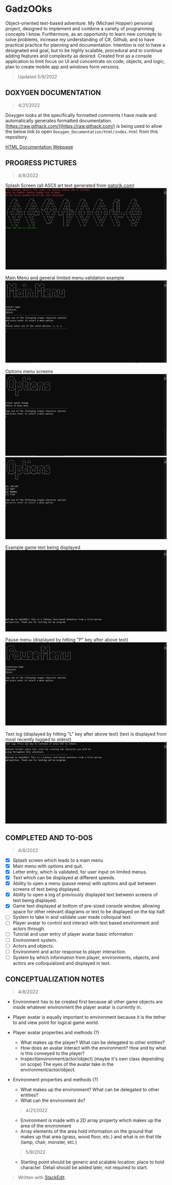 

# GadzOOks
Object-oriented text-based adventure. My (Michael Hopper) personal project, designed to implement and combine a variety of programming concepts I know. Furthermore, as an opportunity to learn new concepts to solve problems, increase my understanding of C#, Github, and to have practical practice for planning and documentation. Intention is not to have a designated end goal, but to be highly scalable, procedural and to continue adding features and complexity as desired. Created first as a console application to limit focus on UI and concentrate on code, objects, and logic; plan to create mobile app and windows form versions.

> Updated 5/9/2022

## DOXYGEN DOCUMENTATION

>4/21/2022

Doxygen looks at the specifically formatted comments I have made and automatically generates formatted documentation.
[https://raw.githack.com/](https://raw.githack.com/)  is being used to allow the below link to open `Doxygen_Documentation/html/index.html` from this repository.

[HTML Documentation Webpage](https://raw.githack.com/mgh-GadzOOks/GadzOOks_CS_Console/master/Doxygen_Documentation/html/index.html)

## PROGRESS PICTURES

>4/8/2022

Splash Screen (all ASCII art text generated from [patorjk.com](https://patorjk.com/software/taag/#p=display&f=Big&t=))
![Splash Screen](/Images/SplashScreen.png)

Main Menu and general limited menu validation example
![Main Menu](/Images/MainMenu.png)

Options menu screens
![Main Options Menu](/Images/MainOptionsMenu.png)
![Text Speed Options Menu](/Images/TextSpeedOptionsMenu.png)

Example game text being displayed
![Game Text](/Images/GameText.png)

Pause menu (displayed by hitting "P" key after above text)
![Pause Menu](/Images/PauseMenu.png)

Text log (displayed by hitting "L" key after above text)
(text is displayed from most recently logged to oldest)
![Text Log](/Images/TextLog.png)

## COMPLETED AND TO-DOS
> 4/8/2022
 - [X] Splash screen which leads to a main menu
 - [X] Main menu with options and quit.
 - [X] Letter entry, which is validated, for user input on limited menus.
 - [X] Text which can be displayed at different speeds.
 - [X] Ability to open a menu (pause menu) with options and quit between screens of text being displayed.
 - [X] Ability to open a log of previously displayed text between screens of text being displayed.
 - [X] Game text displayed at bottom of pre-sized console window, allowing space for other relevant diagrams or text to be displayed on the top half.
 - [ ] System to take in and validate user made colloquial text.
 - [ ] Player avatar to control and interact with text based environment and actors through.
 - [ ] Tutorial and user entry of player avatar basic information
 - [ ] Environment system.
 - [ ] Actors and objects.
 - [ ] Environment and actor response to player interaction.
 - [ ] System by which information from player, environments, objects, and actors are colloquialized and displayed in text.

## CONCEPTUALIZATION NOTES

>4/8/2022

 - Environment has to be created first because all other game objects are inside whatever environment the player avatar is currently in.
 - Player avatar is equally important to environment because it is the tether to and view point for logical game world.
 - Player avatar properties and methods (?)
	 - What makes up the player? What can be delegated to other entities?
	 - How does an avatar interact with the environment? How and by what is this conveyed to the player?
	 - Inspect(environment/actor/object) (maybe it's own class depending on scope) The eyes of the avatar take in the environment/actor/object.
 - Environment properties and methods (?)
	 - What makes up the environment? What can be delegated to other entities?
	 - What can the environment do?
	 > 4/21/2022
	 
	 - Environment is made with a 2D array property which makes up the area of the environment
	 - Array elements of the area hold information on the ground that makes up that area (grass, wood floor, etc.) and what is on that tile (lamp, chair, monster, etc.)
	> 5/9/2022

	- Starting point should be generic and scalable location: place to hold character. Detail should be added later, not required to start.

> Written with [StackEdit](https://stackedit.io/).
